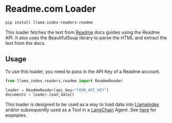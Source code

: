 # Readme.com Loader

```bash
pip install llama-index-readers-readme
```

This loader fetches the text from [Readme](https://readme.com/) docs guides using the Readme API. It also uses the BeautifulSoup library to parse the HTML and extract the text from the docs.

## Usage

To use this loader, you need to pass in the API Key of a Readme account.

```python
from llama_index.readers.readme import ReadmeReader

loader = ReadmeReader(api_key="YOUR_API_KEY")
documents = loader.load_data()
```

This loader is designed to be used as a way to load data into [LlamaIndex](https://github.com/run-llama/llama_index/tree/main/llama_index) and/or subsequently used as a Tool in a [LangChain](https://github.com/hwchase17/langchain) Agent. See [here](https://github.com/emptycrown/llama-hub/tree/main) for examples.
